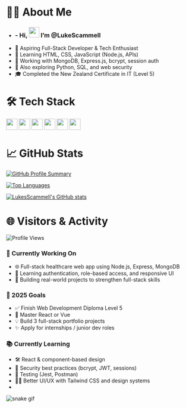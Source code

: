 # 👨‍💻 About Me
- <h3 align="left">-  Hi,  <img src="https://media.giphy.com/media/hvRJCLFzcasrR4ia7z/giphy.gif" width="28"> I’m @LukeScammell </h3>
- 🚀 Aspiring Full-Stack Developer & Tech Enthusiast
- 🌱 Learning HTML, CSS, JavaScript (Node.js, APIs)
- 💾 Working with MongoDB, Express.js, bcrypt, session auth
- 🔧 Also exploring Python, SQL, and web security
- 🎓 Completed the New Zealand Certificate in IT (Level 5)

# 🛠️ Tech Stack
<p>
  <img src="https://cdn.jsdelivr.net/gh/devicons/devicon/icons/javascript/javascript-original.svg" height="30"/>
  <img src="https://cdn.jsdelivr.net/gh/devicons/devicon/icons/nodejs/nodejs-original.svg" height="30"/>
  <img src="https://cdn.jsdelivr.net/gh/devicons/devicon/icons/express/express-original.svg" height="30"/>
  <img src="https://cdn.jsdelivr.net/gh/devicons/devicon/icons/mongodb/mongodb-original.svg" height="30"/>
  <img src="https://cdn.jsdelivr.net/gh/devicons/devicon/icons/html5/html5-original.svg" height="30"/>
  <img src="https://cdn.jsdelivr.net/gh/devicons/devicon/icons/css3/css3-original.svg" height="30"/>
</p>

# 📈 GitHub Stats

[![GitHub Profile Summary](https://github-profile-summary-cards.vercel.app/api/cards/profile-details?username=LukesScammell&theme=github_dark)](https://github.com/LukesScammell)

[![Top Languages](https://github-readme-stats.vercel.app/api/top-langs/?username=LukesScammell&layout=compact&theme=tokyonight)](https://github.com/LukesScammell)

<a href="http://www.github.com/LukesScammell"><img src="https://github-readme-stats.vercel.app/api?username=LukesScammell&show_icons=true&hide=&count_private=true&title_color=ec4899&text_color=14b8a6&icon_color=ec4899&bg_color=000000&hide_border=true&show_icons=true" alt="LukesScammell's GitHub stats" /></a>

# 🌐 Visitors & Activity
![Profile Views](https://komarev.com/ghpvc/?username=LukesScammell&color=blueviolet&style=flat-square)

### 💼 Currently Working On
- 🌐 Full-stack healthcare web app using Node.js, Express, MongoDB
- 🧠 Learning authentication, role-based access, and responsive UI
- 🚀 Building real-world projects to strengthen full-stack skills

### 🎯 2025 Goals
- ✅ Finish Web Development Diploma Level 5
- 🔄 Master React or Vue
- 💡 Build 3 full-stack portfolio projects
- ✨ Apply for internships / junior dev roles

### 📚 Currently Learning
- 🛠️ React & component-based design
- 🔐 Security best practices (bcrypt, JWT, sessions)
- 🧪 Testing (Jest, Postman)
- 🧑‍🎨 Better UI/UX with Tailwind CSS and design systems
- 
![snake gif](https://github.com/LukesScammell/blob/output/github-contribution-grid-snake.svg)











